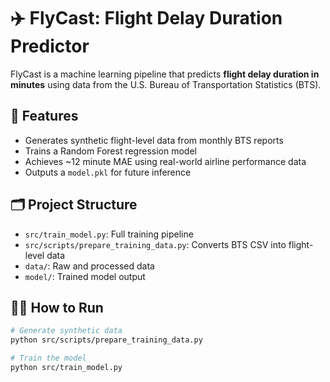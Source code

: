 # ✈️ FlyCast: Flight Delay Duration Predictor

FlyCast is a machine learning pipeline that predicts **flight delay duration in minutes** using data from the U.S. Bureau of Transportation Statistics (BTS).

## 🔧 Features
- Generates synthetic flight-level data from monthly BTS reports
- Trains a Random Forest regression model
- Achieves ~12 minute MAE using real-world airline performance data
- Outputs a `model.pkl` for future inference

## 🗂️ Project Structure
- `src/train_model.py`: Full training pipeline
- `src/scripts/prepare_training_data.py`: Converts BTS CSV into flight-level data
- `data/`: Raw and processed data
- `model/`: Trained model output

## 🏃‍♂️ How to Run
```bash
# Generate synthetic data
python src/scripts/prepare_training_data.py

# Train the model
python src/train_model.py
